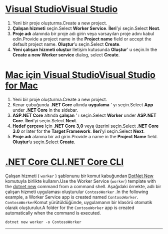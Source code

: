 # <a name="visual-studio"></a>[<span data-ttu-id="6f9ab-101">Visual Studio</span><span class="sxs-lookup"><span data-stu-id="6f9ab-101">Visual Studio</span></span>](#tab/visual-studio)

1. <span data-ttu-id="6f9ab-102">Yeni bir proje oluşturma.</span><span class="sxs-lookup"><span data-stu-id="6f9ab-102">Create a new project.</span></span>
1. <span data-ttu-id="6f9ab-103">**Çalışan hizmeti** seçin.</span><span class="sxs-lookup"><span data-stu-id="6f9ab-103">Select **Worker Service**.</span></span> <span data-ttu-id="6f9ab-104">**İleri**’yi seçin.</span><span class="sxs-lookup"><span data-stu-id="6f9ab-104">Select **Next**.</span></span>
1. <span data-ttu-id="6f9ab-105">**Proje adı** alanında bir proje adı girin veya varsayılan proje adını kabul edin.</span><span class="sxs-lookup"><span data-stu-id="6f9ab-105">Provide a project name in the **Project name** field or accept the default project name.</span></span> <span data-ttu-id="6f9ab-106">**Oluştur**’u seçin.</span><span class="sxs-lookup"><span data-stu-id="6f9ab-106">Select **Create**.</span></span>
1. <span data-ttu-id="6f9ab-107">**Yeni çalışan hizmeti oluştur** Iletişim kutusunda **Oluştur**' u seçin.</span><span class="sxs-lookup"><span data-stu-id="6f9ab-107">In the **Create a new Worker service** dialog, select **Create**.</span></span>

# <a name="visual-studio-for-mac"></a>[<span data-ttu-id="6f9ab-108">Mac için Visual Studio</span><span class="sxs-lookup"><span data-stu-id="6f9ab-108">Visual Studio for Mac</span></span>](#tab/visual-studio-mac)

1. <span data-ttu-id="6f9ab-109">Yeni bir proje oluşturma.</span><span class="sxs-lookup"><span data-stu-id="6f9ab-109">Create a new project.</span></span>
1. <span data-ttu-id="6f9ab-110">Kenar çubuğunda **.NET Core** altında **uygulama** ' yı seçin.</span><span class="sxs-lookup"><span data-stu-id="6f9ab-110">Select **App** under **.NET Core** in the sidebar.</span></span>
1. <span data-ttu-id="6f9ab-111">**ASP.NET Core** altında **çalışan** ' ı seçin.</span><span class="sxs-lookup"><span data-stu-id="6f9ab-111">Select **Worker** under **ASP.NET Core**.</span></span> <span data-ttu-id="6f9ab-112">**İleri**’yi seçin.</span><span class="sxs-lookup"><span data-stu-id="6f9ab-112">Select **Next**.</span></span>
1. <span data-ttu-id="6f9ab-113">**Hedef çerçeve** Için **.NET Core 3,0** veya üzerini seçin.</span><span class="sxs-lookup"><span data-stu-id="6f9ab-113">Select **.NET Core 3.0** or later for the **Target Framework**.</span></span> <span data-ttu-id="6f9ab-114">**İleri**’yi seçin.</span><span class="sxs-lookup"><span data-stu-id="6f9ab-114">Select **Next**.</span></span>
1. <span data-ttu-id="6f9ab-115">**Proje adı** alanına bir ad girin.</span><span class="sxs-lookup"><span data-stu-id="6f9ab-115">Provide a name in the **Project Name** field.</span></span> <span data-ttu-id="6f9ab-116">**Oluştur**’u seçin.</span><span class="sxs-lookup"><span data-stu-id="6f9ab-116">Select **Create**.</span></span>

# <a name="net-core-cli"></a>[<span data-ttu-id="6f9ab-117">.NET Core CLI</span><span class="sxs-lookup"><span data-stu-id="6f9ab-117">.NET Core CLI</span></span>](#tab/netcore-cli)

<span data-ttu-id="6f9ab-118">Çalışan hizmeti ( `worker` ) şablonunu bir komut kabuğundan [DotNet New](/dotnet/core/tools/dotnet-new) komutuyla birlikte kullanın.</span><span class="sxs-lookup"><span data-stu-id="6f9ab-118">Use the Worker Service (`worker`) template with the [dotnet new](/dotnet/core/tools/dotnet-new) command from a command shell.</span></span> <span data-ttu-id="6f9ab-119">Aşağıdaki örnekte, adlı bir çalışan hizmeti uygulaması oluşturulur `ContosoWorker` .</span><span class="sxs-lookup"><span data-stu-id="6f9ab-119">In the following example, a Worker Service app is created named `ContosoWorker`.</span></span> <span data-ttu-id="6f9ab-120">`ContosoWorker`Komut yürütüldüğünde, uygulamanın bir klasörü otomatik olarak oluşturulur.</span><span class="sxs-lookup"><span data-stu-id="6f9ab-120">A folder for the `ContosoWorker` app is created automatically when the command is executed.</span></span>

```dotnetcli
dotnet new worker -o ContosoWorker
```

---
